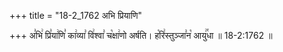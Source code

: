 +++
title = "18-2_1762 अभि प्रियाणि"

+++
अ꣣भि꣢ प्रि꣣या꣢णि꣣ का꣢व्या꣣ वि꣢श्वा꣣ च꣡क्षा꣢णो अर्षति। ह꣡रि꣢स्तुञ्जा꣣न꣡ आयु꣢꣯धा ॥ 18-2:1762 ॥